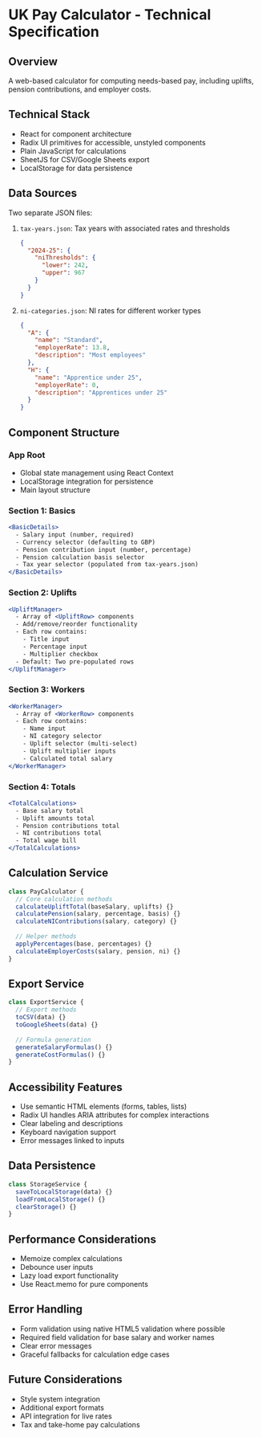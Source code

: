 # UK Pay Calculator - Technical Specification

## Overview
A web-based calculator for computing needs-based pay, including uplifts, pension contributions, and employer costs.

## Technical Stack
- React for component architecture
- Radix UI primitives for accessible, unstyled components
- Plain JavaScript for calculations
- SheetJS for CSV/Google Sheets export
- LocalStorage for data persistence

## Data Sources
Two separate JSON files:
1. `tax-years.json`: Tax years with associated rates and thresholds
   ```json
   {
     "2024-25": {
       "niThresholds": {
         "lower": 242,
         "upper": 967
       }
     }
   }
   ```

2. `ni-categories.json`: NI rates for different worker types
   ```json
   {
     "A": {
       "name": "Standard",
       "employerRate": 13.8,
       "description": "Most employees"
     },
     "H": {
       "name": "Apprentice under 25",
       "employerRate": 0,
       "description": "Apprentices under 25"
     }
   }
   ```

## Component Structure

### App Root
- Global state management using React Context
- LocalStorage integration for persistence
- Main layout structure

### Section 1: Basics
```jsx
<BasicDetails>
  - Salary input (number, required)
  - Currency selector (defaulting to GBP)
  - Pension contribution input (number, percentage)
  - Pension calculation basis selector
  - Tax year selector (populated from tax-years.json)
</BasicDetails>
```

### Section 2: Uplifts
```jsx
<UpliftManager>
  - Array of <UpliftRow> components
  - Add/remove/reorder functionality
  - Each row contains:
    - Title input
    - Percentage input
    - Multiplier checkbox
  - Default: Two pre-populated rows
</UpliftManager>
```

### Section 3: Workers
```jsx
<WorkerManager>
  - Array of <WorkerRow> components
  - Each row contains:
    - Name input
    - NI category selector
    - Uplift selector (multi-select)
    - Uplift multiplier inputs
    - Calculated total salary
</WorkerManager>
```

### Section 4: Totals
```jsx
<TotalCalculations>
  - Base salary total
  - Uplift amounts total
  - Pension contributions total
  - NI contributions total
  - Total wage bill
</TotalCalculations>
```

## Calculation Service
```javascript
class PayCalculator {
  // Core calculation methods
  calculateUpliftTotal(baseSalary, uplifts) {}
  calculatePension(salary, percentage, basis) {}
  calculateNIContributions(salary, category) {}
  
  // Helper methods
  applyPercentages(base, percentages) {}
  calculateEmployerCosts(salary, pension, ni) {}
}
```

## Export Service
```javascript
class ExportService {
  // Export methods
  toCSV(data) {}
  toGoogleSheets(data) {}
  
  // Formula generation
  generateSalaryFormulas() {}
  generateCostFormulas() {}
}
```

## Accessibility Features
- Use semantic HTML elements (forms, tables, lists)
- Radix UI handles ARIA attributes for complex interactions
- Clear labeling and descriptions
- Keyboard navigation support
- Error messages linked to inputs

## Data Persistence
```javascript
class StorageService {
  saveToLocalStorage(data) {}
  loadFromLocalStorage() {}
  clearStorage() {}
}
```

## Performance Considerations
- Memoize complex calculations
- Debounce user inputs
- Lazy load export functionality
- Use React.memo for pure components

## Error Handling
- Form validation using native HTML5 validation where possible
- Required field validation for base salary and worker names
- Clear error messages
- Graceful fallbacks for calculation edge cases

## Future Considerations
- Style system integration
- Additional export formats
- API integration for live rates
- Tax and take-home pay calculations
